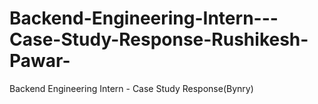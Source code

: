 # Backend-Engineering-Intern---Case-Study-Response-Rushikesh-Pawar-
Backend Engineering Intern - Case Study Response(Bynry)
